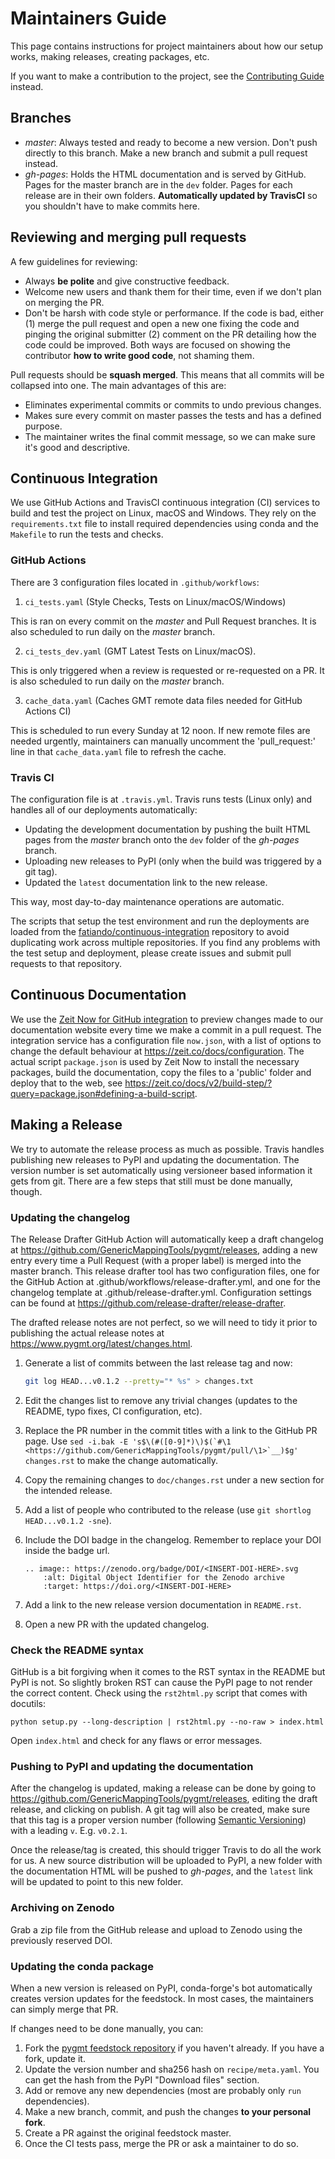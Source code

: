 # Maintainers Guide

This page contains instructions for project maintainers about how our setup works,
making releases, creating packages, etc.

If you want to make a contribution to the project, see the
[Contributing Guide](CONTRIBUTING.md) instead.


## Branches

* *master*: Always tested and ready to become a new version. Don't push directly to this
  branch. Make a new branch and submit a pull request instead.
* *gh-pages*: Holds the HTML documentation and is served by GitHub. Pages for the master
  branch are in the `dev` folder. Pages for each release are in their own folders.
  **Automatically updated by TravisCI** so you shouldn't have to make commits here.


## Reviewing and merging pull requests

A few guidelines for reviewing:

* Always **be polite** and give constructive feedback.
* Welcome new users and thank them for their time, even if we don't plan on merging the
  PR.
* Don't be harsh with code style or performance. If the code is bad, either (1) merge
  the pull request and open a new one fixing the code and pinging the original submitter
  (2) comment on the PR detailing how the code could be improved. Both ways are focused
  on showing the contributor **how to write good code**, not shaming them.

Pull requests should be **squash merged**.
This means that all commits will be collapsed into one.
The main advantages of this are:

* Eliminates experimental commits or commits to undo previous changes.
* Makes sure every commit on master passes the tests and has a defined purpose.
* The maintainer writes the final commit message, so we can make sure it's good and
  descriptive.


## Continuous Integration

We use GitHub Actions and TravisCI continuous integration (CI) services to
build and test the project on Linux, macOS and Windows.
They rely on the `requirements.txt` file to install required dependencies using
conda and the `Makefile` to run the tests and checks.

### GitHub Actions

There are 3 configuration files located in `.github/workflows`:

1. `ci_tests.yaml` (Style Checks, Tests on Linux/macOS/Windows)

This is ran on every commit on the *master* and Pull Request branches.
It is also scheduled to run daily on the *master* branch.

2. `ci_tests_dev.yaml` (GMT Latest Tests on Linux/macOS).

This is only triggered when a review is requested or re-requested on a PR.
It is also scheduled to run daily on the *master* branch.

3. `cache_data.yaml` (Caches GMT remote data files needed for GitHub Actions CI)

This is scheduled to run every Sunday at 12 noon.
If new remote files are needed urgently, maintainers can manually uncomment
the 'pull_request:' line in that `cache_data.yaml` file to refresh the cache.

### Travis CI

The configuration file is at `.travis.yml`.
Travis runs tests (Linux only) and handles all of our deployments automatically:

* Updating the development documentation by pushing the built HTML pages from the
  *master* branch onto the `dev` folder of the *gh-pages* branch.
* Uploading new releases to PyPI (only when the build was triggered by a git tag).
* Updated the `latest` documentation link to the new release.

This way, most day-to-day maintenance operations are automatic.

The scripts that setup the test environment and run the deployments are loaded from the
[fatiando/continuous-integration](https://github.com/fatiando/continuous-integration)
repository to avoid duplicating work across multiple repositories.
If you find any problems with the test setup and deployment, please create issues and
submit pull requests to that repository.

## Continuous Documentation

We use the [Zeit Now for GitHub integration](https://zeit.co/github) to preview changes
made to our documentation website every time we make a commit in a pull request.
The integration service has a configuration file `now.json`, with a list of options to
change the default behaviour at https://zeit.co/docs/configuration.
The actual script `package.json` is used by Zeit Now to install the necessary packages,
build the documentation, copy the files to a 'public' folder and deploy that to the web,
see https://zeit.co/docs/v2/build-step/?query=package.json#defining-a-build-script.

## Making a Release

We try to automate the release process as much as possible.
Travis handles publishing new releases to PyPI and updating the documentation.
The version number is set automatically using versioneer based information it gets from
git.
There are a few steps that still must be done manually, though.

### Updating the changelog

The Release Drafter GitHub Action will automatically keep a draft changelog at
https://github.com/GenericMappingTools/pygmt/releases, adding a new entry
every time a Pull Request (with a proper label) is merged into the master branch.
This release drafter tool has two configuration files, one for the GitHub Action
at .github/workflows/release-drafter.yml, and one for the changelog template
at .github/release-drafter.yml. Configuration settings can be found at
https://github.com/release-drafter/release-drafter.

The drafted release notes are not perfect, so we will need to tidy it prior to
publishing the actual release notes at https://www.pygmt.org/latest/changes.html.

1. Generate a list of commits between the last release tag and now:

    ```bash
    git log HEAD...v0.1.2 --pretty="* %s" > changes.txt
    ```

2. Edit the changes list to remove any trivial changes (updates to the README, typo
   fixes, CI configuration, etc).
3. Replace the PR number in the commit titles with a link to the GitHub PR page.
   Use ``sed -i.bak -E 's$\(#([0-9]*)\)$(`#\1 <https://github.com/GenericMappingTools/pygmt/pull/\1>`__)$g' changes.rst``
   to make the change automatically.
4. Copy the remaining changes to `doc/changes.rst` under a new section for the
   intended release.
5. Add a list of people who contributed to the release (use
   `` git shortlog HEAD...v0.1.2 -sne ``).
6. Include the DOI badge in the changelog. Remember to replace your DOI inside the badge url.

    ```
    .. image:: https://zenodo.org/badge/DOI/<INSERT-DOI-HERE>.svg
        :alt: Digital Object Identifier for the Zenodo archive
        :target: https://doi.org/<INSERT-DOI-HERE>
    ```

7. Add a link to the new release version documentation in `README.rst`.
8. Open a new PR with the updated changelog.

### Check the README syntax

GitHub is a bit forgiving when it comes to the RST syntax in the README but PyPI is not.
So slightly broken RST can cause the PyPI page to not render the correct content. Check
using the `rst2html.py` script that comes with docutils:

```
python setup.py --long-description | rst2html.py --no-raw > index.html
```

Open `index.html` and check for any flaws or error messages.

### Pushing to PyPI and updating the documentation

After the changelog is updated, making a release can be done by going to
https://github.com/GenericMappingTools/pygmt/releases, editing the draft release,
and clicking on publish. A git tag will also be created, make sure that this
tag is a proper version number (following [Semantic Versioning](https://semver.org/))
with a leading `v`. E.g. `v0.2.1`.

Once the release/tag is created, this should trigger Travis to do all the work for us.
A new source distribution will be uploaded to PyPI, a new folder with the documentation
HTML will be pushed to *gh-pages*, and the `latest` link will be updated to point to
this new folder.

### Archiving on Zenodo

Grab a zip file from the GitHub release and upload to Zenodo using the previously
reserved DOI.

### Updating the conda package

When a new version is released on PyPI, conda-forge's bot automatically creates version
updates for the feedstock. In most cases, the maintainers can simply merge that PR.

If changes need to be done manually, you can:

1. Fork the [pygmt feedstock repository](https://github.com/conda-forge/pygmt-feedstock) if
   you haven't already. If you have a fork, update it.
2. Update the version number and sha256 hash on `recipe/meta.yaml`. You can get the hash
   from the PyPI "Download files" section.
3. Add or remove any new dependencies (most are probably only `run` dependencies).
4. Make a new branch, commit, and push the changes **to your personal fork**.
5. Create a PR against the original feedstock master.
6. Once the CI tests pass, merge the PR or ask a maintainer to do so.
